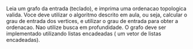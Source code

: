 Leia um grafo da entrada (teclado), e imprima uma ordenacao topologica valida. Voce deve utilizar o algoritmo descrito em aula, ou seja, calcular o grau de entrada dos vertices, e utilizar o grau de entrada para obter a ordenacao. Nao utilize busca em profundidade. O grafo deve ser implementado utilizando listas encadeadas ( um vetor de listas encadeadas).